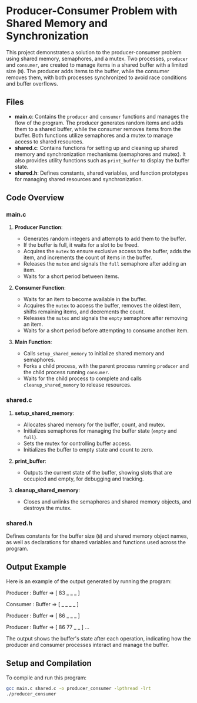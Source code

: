 # Producer-Consumer Problem with Shared Memory and Synchronization

This project demonstrates a solution to the producer-consumer problem using shared memory, semaphores, and a mutex. Two processes, `producer` and `consumer`, are created to manage items in a shared buffer with a limited size (`N`). The producer adds items to the buffer, while the consumer removes them, with both processes synchronized to avoid race conditions and buffer overflows.

## Files

- **main.c**: Contains the `producer` and `consumer` functions and manages the flow of the program. The producer generates random items and adds them to a shared buffer, while the consumer removes items from the buffer. Both functions utilize semaphores and a mutex to manage access to shared resources.
- **shared.c**: Contains functions for setting up and cleaning up shared memory and synchronization mechanisms (semaphores and mutex). It also provides utility functions such as `print_buffer` to display the buffer state.
- **shared.h**: Defines constants, shared variables, and function prototypes for managing shared resources and synchronization.

## Code Overview

### main.c

1. **Producer Function**:
   - Generates random integers and attempts to add them to the buffer.
   - If the buffer is full, it waits for a slot to be freed.
   - Acquires the `mutex` to ensure exclusive access to the buffer, adds the item, and increments the count of items in the buffer.
   - Releases the `mutex` and signals the `full` semaphore after adding an item.
   - Waits for a short period between items.

2. **Consumer Function**:
   - Waits for an item to become available in the buffer.
   - Acquires the `mutex` to access the buffer, removes the oldest item, shifts remaining items, and decrements the count.
   - Releases the `mutex` and signals the `empty` semaphore after removing an item.
   - Waits for a short period before attempting to consume another item.

3. **Main Function**:
   - Calls `setup_shared_memory` to initialize shared memory and semaphores.
   - Forks a child process, with the parent process running `producer` and the child process running `consumer`.
   - Waits for the child process to complete and calls `cleanup_shared_memory` to release resources.

### shared.c

1. **setup_shared_memory**:
   - Allocates shared memory for the buffer, count, and mutex.
   - Initializes semaphores for managing the buffer state (`empty` and `full`).
   - Sets the mutex for controlling buffer access.
   - Initializes the buffer to empty state and count to zero.

2. **print_buffer**:
   - Outputs the current state of the buffer, showing slots that are occupied and empty, for debugging and tracking.

3. **cleanup_shared_memory**:
   - Closes and unlinks the semaphores and shared memory objects, and destroys the mutex.

### shared.h

Defines constants for the buffer size (`N`) and shared memory object names, as well as declarations for shared variables and functions used across the program.

## Output Example

Here is an example of the output generated by running the program:

Producer : Buffer => [ 83 _ _ _ ]

Consumer : Buffer => [ _ _ _ _ ]

Producer : Buffer => [ 86 _ _ _ ]

Producer : Buffer => [ 86 77 _ _ ] ...


The output shows the buffer's state after each operation, indicating how the producer and consumer processes interact and manage the buffer.

## Setup and Compilation

To compile and run this program:

```bash
gcc main.c shared.c -o producer_consumer -lpthread -lrt
./producer_consumer
